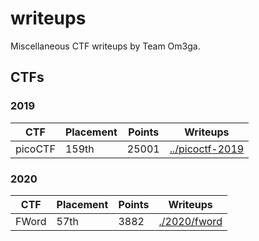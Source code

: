 # writeups

Miscellaneous CTF writeups by Team Om3ga.

## CTFs

### 2019

|   CTF   | Placement | Points | Writeups                                                     |
| :-----: | --------- | ------ | ------------------------------------------------------------ |
| picoCTF | 159th     | 25001  | [../picoctf-2019](https://github.com/TeamOm3ga/picoctf-2019) |

### 2020

|  CTF  | Placement | Points | Writeups                     |
| :---: | --------- | ------ | ---------------------------- |
| FWord | 57th      | 3882   | [./2020/fword](./2020/fword) |
